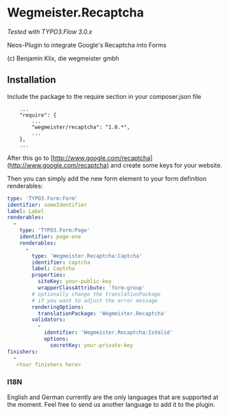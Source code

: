 # Wegmeister.Recaptcha
*Tested with TYPO3.Flow 3.0.x*

Neos-Plugin to integrate Google's Recaptcha into Forms

(c) Benjamin Klix, die wegmeister gmbh


## Installation

Include the package to the require section in your composer.json file
```
    ...
    "require": {
        ...
        "wegmeister/recaptcha": "1.0.*",
        ...
    },
    ...
```

After this go to [http://www.google.com/recaptcha](http://www.google.com/recaptcha) and create some keys for your website.

Then you can simply add the new form element to your form definition renderables:
```yaml
type: 'TYPO3.Form:Form'
identifier: someIdentifier
label: Label
renderables:
  -
    type: 'TYPO3.Form:Page'
    identifier: page-one
    renderables:
      -
        type: 'Wegmeister.Recaptcha:Captcha'
        identifier: captcha
        label: Captcha
        properties:
          siteKey: your-public-key
          wrapperClassAttribute: 'form-group'
        # optionally change the translationPackage
        # if you want to adjust the error message
        renderingOptions:
          translationPackage: 'Wegmeister.Recaptcha'
        validators:
          -
            identifier: 'Wegmeister.Recaptcha:IsValid'
            options:
              secretKey: your-private-key
finishers:
  -
   <Your finishers here>
```

### I18N

English and German currently are the only languages that are supported at the moment. Feel free to send us another language to add it to the plugin.
